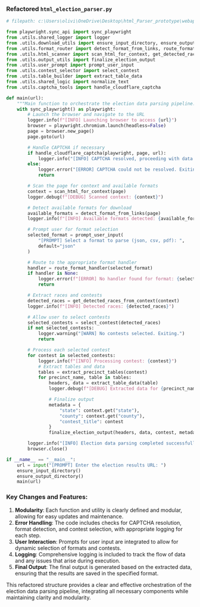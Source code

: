 ### Refactored `html_election_parser.py`

```python
# filepath: c:\Users\olivi\OneDrive\Desktop\html_Parser_prototype\webapp\parser\html_election_parser.py

from playwright.sync_api import sync_playwright
from .utils.shared_logger import logger
from .utils.download_utils import ensure_input_directory, ensure_output_directory
from .utils.format_router import detect_format_from_links, route_format_handler
from .utils.html_scanner import scan_html_for_context, get_detected_races_from_context
from .utils.output_utils import finalize_election_output
from .utils.user_prompt import prompt_user_input
from .utils.contest_selector import select_contest
from .utils.table_builder import extract_table_data
from .utils.shared_logic import normalize_text
from .utils.captcha_tools import handle_cloudflare_captcha

def main(url):
    """Main function to orchestrate the election data parsing pipeline."""
    with sync_playwright() as playwright:
        # Launch the browser and navigate to the URL
        logger.info(f"[INFO] Launching browser to access {url}")
        browser = playwright.chromium.launch(headless=False)
        page = browser.new_page()
        page.goto(url)

        # Handle CAPTCHA if necessary
        if handle_cloudflare_captcha(playwright, page, url):
            logger.info("[INFO] CAPTCHA resolved, proceeding with data extraction.")
        else:
            logger.error("[ERROR] CAPTCHA could not be resolved. Exiting.")
            return

        # Scan the page for context and available formats
        context = scan_html_for_context(page)
        logger.debug(f"[DEBUG] Scanned context: {context}")

        # Detect available formats for download
        available_formats = detect_format_from_links(page)
        logger.info(f"[INFO] Available formats detected: {available_formats}")

        # Prompt user for format selection
        selected_format = prompt_user_input(
            "[PROMPT] Select a format to parse (json, csv, pdf): ",
            default="json"
        )

        # Route to the appropriate format handler
        handler = route_format_handler(selected_format)
        if handler is None:
            logger.error(f"[ERROR] No handler found for format: {selected_format}")
            return

        # Extract races and contests
        detected_races = get_detected_races_from_context(context)
        logger.info(f"[INFO] Detected races: {detected_races}")

        # Allow user to select contests
        selected_contests = select_contest(detected_races)
        if not selected_contests:
            logger.warning("[WARN] No contests selected. Exiting.")
            return

        # Process each selected contest
        for contest in selected_contests:
            logger.info(f"[INFO] Processing contest: {contest}")
            # Extract tables and data
            tables = extract_precinct_tables(contest)
            for precinct_name, table in tables:
                headers, data = extract_table_data(table)
                logger.debug(f"[DEBUG] Extracted data for {precinct_name}: {data}")

                # Finalize output
                metadata = {
                    "state": context.get("state"),
                    "county": context.get("county"),
                    "contest_title": contest
                }
                finalize_election_output(headers, data, contest, metadata)

        logger.info("[INFO] Election data parsing completed successfully.")
        browser.close()

if __name__ == "__main__":
    url = input("[PROMPT] Enter the election results URL: ")
    ensure_input_directory()
    ensure_output_directory()
    main(url)
```

### Key Changes and Features:

1. **Modularity**: Each function and utility is clearly defined and modular, allowing for easy updates and maintenance.
2. **Error Handling**: The code includes checks for CAPTCHA resolution, format detection, and contest selection, with appropriate logging for each step.
3. **User Interaction**: Prompts for user input are integrated to allow for dynamic selection of formats and contests.
4. **Logging**: Comprehensive logging is included to track the flow of data and any issues that arise during execution.
5. **Final Output**: The final output is generated based on the extracted data, ensuring that the results are saved in the specified format.

This refactored structure provides a clear and effective orchestration of the election data parsing pipeline, integrating all necessary components while maintaining clarity and modularity.